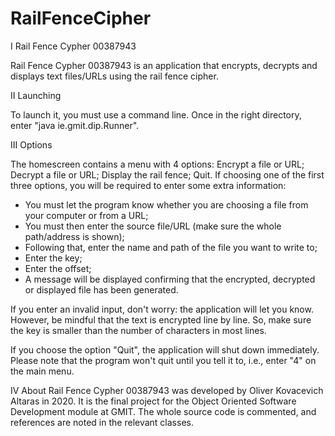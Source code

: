 # RailFenceCipher

I Rail Fence Cypher 00387943

Rail Fence Cypher 00387943 is an application that encrypts, decrypts and displays text files/URLs using the rail fence cipher.

II Launching

To launch it, you must use a command line. Once in the right directory, enter "java ie.gmit.dip.Runner".

III Options

The homescreen contains a menu with 4 options: Encrypt a file or URL; Decrypt a file or URL; Display the rail fence; Quit.
If choosing one of the first three options, you will be required to enter some extra information:
- You must let the program know whether you are choosing a file from your computer or from a URL;
- You must then enter the source file/URL (make sure the whole path/address is shown);
- Following that, enter the name and path of the file you want to write to;
- Enter the key;
- Enter the offset;
- A message will be displayed confirming that the encrypted, decrypted or displayed file has been generated.

If you enter an invalid input, don't worry: the application will let you know.
However, be mindful that the text is encrypted line by line.
So, make sure the key is smaller than the number of characters in most lines.

If you choose the option "Quit", the application will shut down immediately.
Please note that the program won't quit until you tell it to, i.e., enter "4" on the main menu.

IV About
Rail Fence Cypher 00387943 was developed by Oliver Kovacevich Altaras in 2020. 
It is the final project for the Object Oriented Software Development module at GMIT.
The whole source code is commented, and references are noted in the relevant classes.
